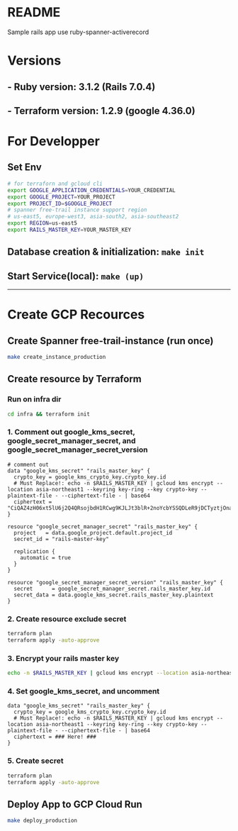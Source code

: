 # README

Sample rails app use ruby-spanner-activerecord

# Versions
## -   Ruby version: 3.1.2 (Rails 7.0.4)
## - Terraform version: 1.2.9 (google 4.36.0)

# For Developper
## Set Env
```sh
# for terraforn and gcloud cli
export GOOGLE_APPLICATION_CREDENTIALS=YOUR_CREDENTIAL
export GOOGLE_PROJECT=YOUR_PROJECT
export PROJECT_ID=$GOOGLE_PROJECT
# spanner free-trail instance support region
# us-east5, europe-west3, asia-south2, asia-southeast2
export REGION=us-east5
export RAILS_MASTER_KEY=YOUR_MASTER_KEY
```

## Database creation & initialization: `make init`

## Start Service(local): `make (up) `

---
# Create GCP Recources
## Create Spanner free-trail-instance (run once)
```sh
make create_instance_production
```
## Create resource by Terraform
### Run on infra dir
```sh
cd infra && terraform init
```

### 1. Comment out google_kms_secret, google_secret_manager_secret, and google_secret_manager_secret_version
```hcl
# comment out
data "google_kms_secret" "rails_master_key" {
  crypto_key = google_kms_crypto_key.crypto_key.id
  # Must Replace!: echo -n $RAILS_MASTER_KEY | gcloud kms encrypt --location asia-northeast1 --keyring key-ring --key crypto-key --plaintext-file - --ciphertext-file - | base64
  ciphertext = "CiQAZ4zH06xt5lU6j2Q4QRsojbdH1RCwg9KJLJt3blR+2noYcbYSSQDLeR9jDCTyztjOnaxTLsvcBjP82GLLCIRWfK5RtzAYt/x4IySg6Awot82dFLuOrYi3/zEk6W8rR+iEnrddxhPQDbJAlqAa3uU="
}

resource "google_secret_manager_secret" "rails_master_key" {
  project   = data.google_project.default.project_id
  secret_id = "rails-master-key"

  replication {
    automatic = true
  }
}

resource "google_secret_manager_secret_version" "rails_master_key" {
  secret      = google_secret_manager_secret.rails_master_key.id
  secret_data = data.google_kms_secret.rails_master_key.plaintext
}
```

### 2. Create resource exclude secret
```sh
terraform plan
terraform apply -auto-approve
```
### 3. Encrypt your rails master key 
```sh
echo -n $RAILS_MASTER_KEY | gcloud kms encrypt --location asia-northeast1 --keyring key-ring --key crypto-key --plaintext-file - --ciphertext-file - | base64
```
### 4. Set google_kms_secret, and uncomment
```hcl
data "google_kms_secret" "rails_master_key" {
  crypto_key = google_kms_crypto_key.crypto_key.id
  # Must Replace!: echo -n $RAILS_MASTER_KEY | gcloud kms encrypt --location asia-northeast1 --keyring key-ring --key crypto-key --plaintext-file - --ciphertext-file - | base64
  ciphertext = ### Here! ###
}
```
### 5. Create secret
```sh
terraform plan
terraform apply -auto-approve
```

## Deploy App to GCP Cloud Run
```sh
make deploy_production
```
